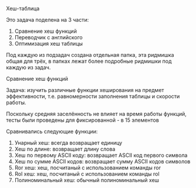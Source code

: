 Хеш-таблица

Это задача поделена на 3 части:

1) Сравнение хеш функций
2) Переводчик с английского
3) Оптимизация хеш таблицы

Под каждую из подзадач создана отдельная папка, эта ридмишка общая для трёх, в папках лежат более подробные ридмишки под каждую из задач. 

Сравнение хеш функций

Задача: изучить различные функции хеширования на предмет эффективности, т.е. равномерности заполнения таблицы и скорости работы.

Поскольку средняя заселённость не влияет на время работы функций, тесты были проведены для фиксированной - в 15 элементов

Сравнивались следующие функции:

1) Унарный хеш: всегда возвращает единицу
2) Хеш по длине: возвращает длину слова
3) Хеш по первому ASCII коду: возвращает ASCII код первого символа
4) Хеш по сумме ASCII кодов: возвращает сумму ASCII кодов символов
5) Ror хеш: хеш, посчитаный с использованием команды ror
6) Rol хеш: хеш, посчитаный с использованием команды rol
7) Полиноминальный хеш: обычный полиноминальный хеш
